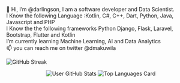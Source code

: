 👋 Hi, I’m @darlingson, I am a software developer and Data Scientist. <br>
I Know the following Language :Kotlin, C#, C++, Dart, Python, Java, Javascript and PHP <br>
I Know the the following frameworks Python Django, Flask, Laravel, Bootstrap, Flutter and Kotlin <br>
I’m currently learning Machine Learning, AI and Data Analytics <br>
📫 you can reach me on twitter @dmakuwila <br>

![GitHub Streak](https://github-readme-streak-stats.herokuapp.com/?user=darlingson)

<p align="center">
  <img src="https://github-readme-stats.vercel.app/api?username=darlingson&show_icons=true&theme=radical" alt="User GitHub Stats" />
  <img src="https://github-readme-stats.vercel.app/api/top-langs/?username=darlingson&theme=radical&layout=compact" alt="Top Languages Card" />
</p>
